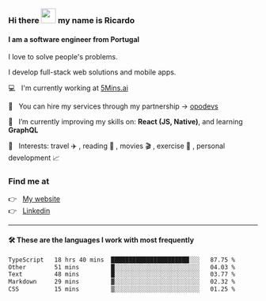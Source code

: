 ### Hi there <img src="https://raw.githubusercontent.com/iampavangandhi/iampavangandhi/master/gifs/Hi.gif" width="30"> my name is Ricardo
#### I am a software engineer from Portugal
I love to solve people's problems.

I develop full-stack web solutions and mobile apps.

💻  &nbsp; I'm currently working at <a href="https://5mins.ai/">5Mins.ai</a>

💼  &nbsp; You can hire my services through my partnership -> <a href="https://github.com/opodevs">opodevs</a>

🌱 &nbsp; I’m currently improving my skills on: **React (JS, Native)**, and learning **GraphQL**

💙 &nbsp; Interests: travel ✈️ , reading 📖 , movies 🎬 , exercise 🏃 , personal development 📈

### Find me at

<p align="left">
  👉  &nbsp;
  <a href="https://ricardopbarbosa.com" target="_blank">
    My website
  </a>
  <br/>
  👉 &nbsp;
  <a href="https://www.linkedin.com/in/ricardopbarbosa" target="_blank">
    Linkedin
  </a>
</p>

<hr />

#### 🛠 These are the languages I work with most frequently
<!--START_SECTION:waka-->

```txt
TypeScript   18 hrs 40 mins  ██████████████████████░░░   87.75 %
Other        51 mins         █░░░░░░░░░░░░░░░░░░░░░░░░   04.03 %
Text         48 mins         █░░░░░░░░░░░░░░░░░░░░░░░░   03.77 %
Markdown     29 mins         ▓░░░░░░░░░░░░░░░░░░░░░░░░   02.32 %
CSS          15 mins         ▒░░░░░░░░░░░░░░░░░░░░░░░░   01.25 %
```

<!--END_SECTION:waka-->

